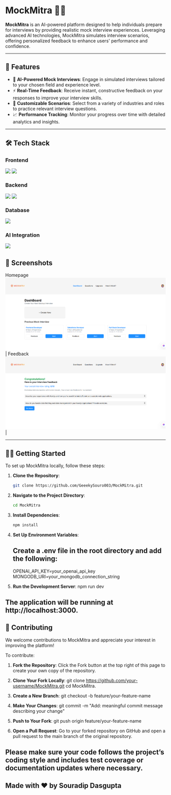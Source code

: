 # MockMitra 🎤🧠

**MockMitra** is an AI-powered platform designed to help individuals prepare for interviews by providing realistic mock interview experiences. Leveraging advanced AI technologies, MockMitra simulates interview scenarios, offering personalized feedback to enhance users' performance and confidence.

---

## 🚀 Features

- 🤖 **AI-Powered Mock Interviews**: Engage in simulated interviews tailored to your chosen field and experience level.
- ⚡ **Real-Time Feedback**: Receive instant, constructive feedback on your responses to improve your interview skills.
- 🎯 **Customizable Scenarios**: Select from a variety of industries and roles to practice relevant interview questions.
- 📈 **Performance Tracking**: Monitor your progress over time with detailed analytics and insights.

---

## 🛠️ Tech Stack

### Frontend  
<p>
  <img src="https://img.shields.io/badge/Next.js-000?logo=nextdotjs&logoColor=white" />
  <img src="https://img.shields.io/badge/Tailwind_CSS-38B2AC?logo=tailwind-css&logoColor=white" />
</p>

### Backend  
<p>
  <img src="https://img.shields.io/badge/Node.js-339933?logo=node.js&logoColor=white" />
  <img src="https://img.shields.io/badge/Express.js-000?logo=express&logoColor=white" />
</p>

### Database  
<p>
  <img src="https://img.shields.io/badge/MongoDB-4EA94B?logo=mongodb&logoColor=white" />
</p>

### AI Integration  
<p>
  <img src="https://img.shields.io/badge/OpenAI-412991?logo=openai&logoColor=white" />
</p>


## 📸 Screenshots

Homepage ![alt text](public/homescreen.png) | Feedback ![alt text](public/feedback.png)|

---

## 🧑‍💻 Getting Started

To set up MockMitra locally, follow these steps:

1. **Clone the Repository**:

   ```bash
   git clone https://github.com/GeeekySouro003/MockMitra.git

2. **Navigate to the Project Directory**:

   ```bash
   cd MockMitra

3. **Install Dependencies**:
   ```bash
   npm install

4. **Set Up Environment Variables**:
   ## Create a .env file in the root directory and add the following:
   OPENAI_API_KEY=your_openai_api_key
   MONGODB_URI=your_mongodb_connection_string

5. **Run the Development Server**:
     npm run dev

## The application will be running at http://localhost:3000.


## 🤝 Contributing

We welcome contributions to MockMitra and appreciate your interest in improving the platform!

To contribute:

1. **Fork the Repository**:
Click the Fork button at the top right of this page to create your own copy of the repository.

2. **Clone Your Fork Locally**:
git clone https://github.com/your-username/MockMitra.git
cd MockMitra.

3. **Create a New Branch**:
git checkout -b feature/your-feature-name

4. **Make Your Changes**:
git commit -m "Add: meaningful commit message describing your change"

5. **Push to Your Fork**:
git push origin feature/your-feature-name

6. **Open a Pull Request**:
Go to your forked repository on GitHub and open a pull request to the main branch of the original repository.


## Please make sure your code follows the project’s coding style and includes test coverage or documentation updates where necessary.

## Made with ❤️ by Souradip Dasgupta
